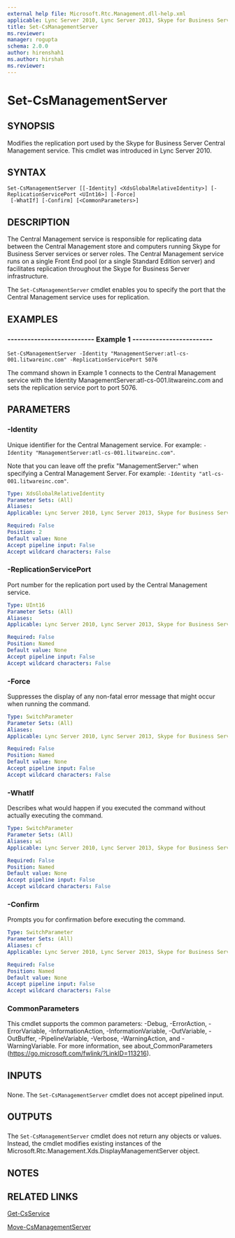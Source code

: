 ```yaml
---
external help file: Microsoft.Rtc.Management.dll-help.xml
applicable: Lync Server 2010, Lync Server 2013, Skype for Business Server 2015, Skype for Business Server 2019
title: Set-CsManagementServer
ms.reviewer: 
manager: rogupta
schema: 2.0.0
author: hirenshah1
ms.author: hirshah
ms.reviewer:
---
```


# Set-CsManagementServer

## SYNOPSIS
Modifies the replication port used by the Skype for Business Server Central Management service.
This cmdlet was introduced in Lync Server 2010.


## SYNTAX

```
Set-CsManagementServer [[-Identity] <XdsGlobalRelativeIdentity>] [-ReplicationServicePort <UInt16>] [-Force]
 [-WhatIf] [-Confirm] [<CommonParameters>]
```

## DESCRIPTION
The Central Management service is responsible for replicating data between the Central Management store and computers running Skype for Business Server services or server roles.
The Central Management service runs on a single Front End pool (or a single Standard Edition server) and facilitates replication throughout the Skype for Business Server infrastructure.

The `Set-CsManagementServer` cmdlet enables you to specify the port that the Central Management service uses for replication.


## EXAMPLES

### -------------------------- Example 1 ------------------------
```
Set-CsManagementServer -Identity "ManagementServer:atl-cs-001.litwareinc.com" -ReplicationServicePort 5076
```

The command shown in Example 1 connects to the Central Management service with the Identity ManagementServer:atl-cs-001.litwareinc.com and sets the replication service port to port 5076.


## PARAMETERS

### -Identity
Unique identifier for the Central Management service.
For example: `-Identity "ManagementServer:atl-cs-001.litwareinc.com"`.

Note that you can leave off the prefix "ManagementServer:" when specifying a Central Management Server.
For example: `-Identity "atl-cs-001.litwareinc.com"`.

```yaml
Type: XdsGlobalRelativeIdentity
Parameter Sets: (All)
Aliases: 
Applicable: Lync Server 2010, Lync Server 2013, Skype for Business Server 2015, Skype for Business Server 2019

Required: False
Position: 2
Default value: None
Accept pipeline input: False
Accept wildcard characters: False
```

### -ReplicationServicePort
Port number for the replication port used by the Central Management service.

```yaml
Type: UInt16
Parameter Sets: (All)
Aliases: 
Applicable: Lync Server 2010, Lync Server 2013, Skype for Business Server 2015, Skype for Business Server 2019

Required: False
Position: Named
Default value: None
Accept pipeline input: False
Accept wildcard characters: False
```

### -Force
Suppresses the display of any non-fatal error message that might occur when running the command.

```yaml
Type: SwitchParameter
Parameter Sets: (All)
Aliases: 
Applicable: Lync Server 2010, Lync Server 2013, Skype for Business Server 2015, Skype for Business Server 2019

Required: False
Position: Named
Default value: None
Accept pipeline input: False
Accept wildcard characters: False
```

### -WhatIf
Describes what would happen if you executed the command without actually executing the command.

```yaml
Type: SwitchParameter
Parameter Sets: (All)
Aliases: wi
Applicable: Lync Server 2010, Lync Server 2013, Skype for Business Server 2015, Skype for Business Server 2019

Required: False
Position: Named
Default value: None
Accept pipeline input: False
Accept wildcard characters: False
```

### -Confirm
Prompts you for confirmation before executing the command.

```yaml
Type: SwitchParameter
Parameter Sets: (All)
Aliases: cf
Applicable: Lync Server 2010, Lync Server 2013, Skype for Business Server 2015, Skype for Business Server 2019

Required: False
Position: Named
Default value: None
Accept pipeline input: False
Accept wildcard characters: False
```

### CommonParameters
This cmdlet supports the common parameters: -Debug, -ErrorAction, -ErrorVariable, -InformationAction, -InformationVariable, -OutVariable, -OutBuffer, -PipelineVariable, -Verbose, -WarningAction, and -WarningVariable. For more information, see about_CommonParameters (https://go.microsoft.com/fwlink/?LinkID=113216).

## INPUTS

###  
None.
The `Set-CsManagementServer` cmdlet does not accept pipelined input.

## OUTPUTS

###  
The `Set-CsManagementServer` cmdlet does not return any objects or values.
Instead, the cmdlet modifies existing instances of the Microsoft.Rtc.Management.Xds.DisplayManagementServer object.

## NOTES

## RELATED LINKS

[Get-CsService](Get-CsService.md)

[Move-CsManagementServer](Move-CsManagementServer.md)

